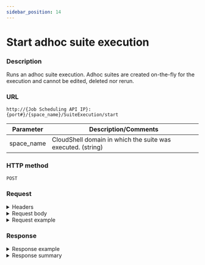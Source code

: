 ```yaml
---
sidebar_position: 14
---
```


# Start adhoc suite execution

### Description

Runs an adhoc suite execution. Adhoc suites are created on-the-fly for the execution and cannot be edited, deleted nor rerun.

### URL

`http://{Job Scheduling API IP}:{port#}/{space_name}/SuiteExecution/start`

| Parameter | Description/Comments |
| --- | --- |
| space_name | CloudShell domain in which the suite was executed. (string) |

### HTTP method

`POST`

### Request

<details>
<summary>Headers</summary>


Example header format:

`Authorization: Basic <authorization token returned from the login method>`

`Content-Type: application/json`

</details>

<details>
<summary>Request body</summary>

Suite details. The parameters of the adhoc suite execution method include:
<table>
<thead><tr><th>Parameter</th><th>Description/Comments</th></tr></thead>
<tbody>
  <tr>
    <td>name</td>
    <td>Name of the suite execution. (string)</td>
  </tr>
  <tr>
    <td>description</td>
    <td>Optional description for the suite execution. (string)</td>
  </tr>
  <tr>
    <td>testTypeName</td>
    <td>Type of tests to run. (string)<br/>Currently, the value to use is "Robot".</td>
  </tr>
  <tr>
    <td>jobs</td>
    <td>
    Job details:<br/>
      - **name**: Job name. (string)
      - **description**: Job description, if defined. (string)
      - **durationBufferInMinutes**: Job's execution buffer, in minutes. (Numeric)
      - **blueprint**: Details of the job's blueprint.
        - **name**: Blueprint name. (string)
        - **inputs**: Published global inputs defined in the job's blueprint.
          - **name**: global input's name. (string)
          - **value**: global input's value. (string)
        - **abstractRequirements**: Published requirements in the blueprint's abstract resources.
          - **type**: Type of abstract requirement. (string)
              There are two options:
                - "**Quantity**" when specifying the number of abstract resources to select.
                - "**Attribute**" for any other attribute requirement.
          - **resource**: Name of the abstract resource. (string)
          - **name**: Name of the abstract requirement. Specify "Quantity" to indicate the number of abstract resources to select.
          - **value**: Requirement's value. (string, numeric for Quantity)
        - **additionalInputs**: Published additional inputs in the blueprint's abstract resources.
          - **resource**: Name of the abstract resource. (string)
          - **name**: Name of the additional info. (string)
          - **value**: Additional info's value. (string)
        - **serviceInputs**: Published inputs belonging to services in the blueprint.
          - **resource**: Name of the service. (string)
          - **name**: Name of the service input. (string)
          - **value**: Service input's value. (string)
      - **tests**: Details of the job's tests.
        - **name**: Name of the test. (string)
        - **path**: Path to the test's containing folder. (string)
        - **durationInMinutes**: Test's duration in minutes. (Numeric)
        - **inputs**: Test's inputs.
          - **name**: Input name. (string)
          - **Value**: Input value. (string)
        - **repositoryName**: Name of online repository containing the test. (string)        
    </td>
  </tr>
</tbody>
</table>
</details>

<details>
<summary>Request example</summary>
```javascript
{
	"name": "my ad-hoc robot execution",
	"description": "string",
	"testTypeName": "Robot",
	"jobs": [
	{
        "name": "job 1",
        "description": "string",
        "durationBufferInMinutes": 3,
        "blueprint": {
            "name": "my blueprint",
            "inputs": [
            {
            "name": "Sandbox number",
            "value": "4"
            }],
            "abstractRequirements": [
            {
            "type": "Quantity",
            "resource": "DUT resource",
            "name": "Quantity",
            "value": "1"
            }],
            "additionalInputs": [{
            "resource": "DUT resource",
            "name": "Firmware version",
            "value": "1.00.2"
            }],
            "serviceInputs": [{
            "resource": "Controller service",
            "name": "Service.Address",
            "value": "192.168.45.112"
            }]
        },
        "tests": [
        {
            "name": "run-traffic.robot",
            "path": "Traffic tests",
            "durationInMinutes": 1,
            "inputs": [
                {
                    "name": "Additional CMD Parameters",
                    "value": ""
                }
            ],
            "repositoryName": "GitHub"
        }
        ]
    }
]
}
```
</details>

### Response

<details>
<summary>Response example</summary>
```javascript
{
  "id": "a7f13fe5-ddee-4ec8-971f-a0e6784c8387"
}
```
</details>

<details>
<summary>Response summary</summary>

<table>
<thead><tr><th>Parameter</th><th>Description/Comments</th></tr></thead>
<tbody>
  <tr>
    <td>id</td>
    <td>Suite execution id. (guid)</td>
  </tr>
</tbody>
</table>
</details>